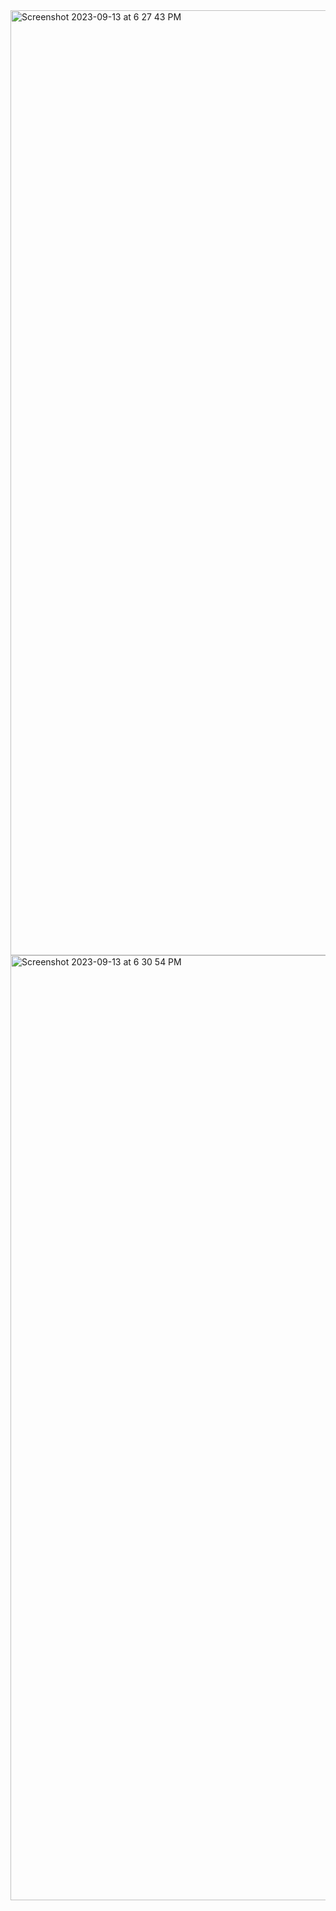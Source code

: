 <img width="1512" alt="Screenshot 2023-09-13 at 6 27 43 PM" src="https://github.com/engkamal2003/Bookify/assets/91841109/1442ceb7-1b8b-4288-8ef2-f5dc49013f3b">
<img width="1512" alt="Screenshot 2023-09-13 at 6 30 54 PM" src="https://github.com/engkamal2003/Bookify/assets/91841109/3fe9c69a-dd0e-46ae-923a-53735f450443">
